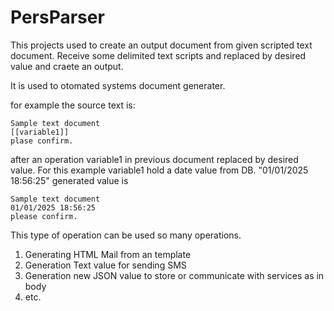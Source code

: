 # PersParser
This projects used to create an output document from given scripted text document. 
Receive some delimited text scripts and replaced by desired value and craete an output.

It is used to otomated systems document generater.

for example the source text is:

    Sample text document
    [[variable1]]
    plase confirm.

after an operation variable1 in previous document replaced by desired value. For this example variable1 hold a date value from DB. 
"01/01/2025 18:56:25" generated value is

    Sample text document
    01/01/2025 18:56:25
    please confirm.

This type of operation can be used so many operations.  
1. Generating HTML Mail from an template
2. Generation Text value for sending SMS
3. Generation new JSON value to store or communicate with services as in body
4. etc.

